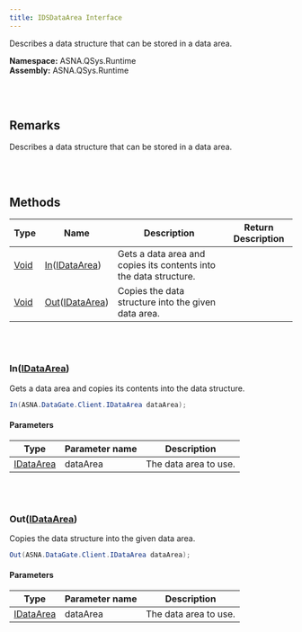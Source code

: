 ```yaml
---
title: IDSDataArea Interface
---
```


Describes a data structure that can be stored in a data area.

**Namespace:** ASNA.QSys.Runtime <br/>
**Assembly:** ASNA.QSys.Runtime

<br>
<br>

## Remarks

Describes a data structure that can be stored in a data area.

[//]: # ($$TODO: Complete the Remarks section.)

<br>
<br>

## Methods

| Type | Name | Description | Return Description 
| --- | --- | --- | --- 
| [Void](https://docs.microsoft.com/en-us/dotnet/api/system.void) | [In](#inidataarea)([IDataArea]($$TODO-ASNA.DataGate.Client.IDataArea.html)) | Gets a data area and copies its contents into the data structure. | 
| [Void](https://docs.microsoft.com/en-us/dotnet/api/system.void) | [Out](#outidataarea)([IDataArea]($$TODO-ASNA.DataGate.Client.IDataArea.html)) | Copies the data structure into the given data area. | 

<br>
<br>

### In([IDataArea]($$TODO-ASNA.DataGate.Client.IDataArea.html))

Gets a data area and copies its contents into the data structure.

```cs
In(ASNA.DataGate.Client.IDataArea dataArea);
```

#### Parameters

| Type | Parameter name | Description
| --- | --- | ---
| [IDataArea]($$TODO-ASNA.DataGate.Client.IDataArea.html) | dataArea | The data area to use. 


<br>
<br>

### Out([IDataArea]($$TODO-ASNA.DataGate.Client.IDataArea.html))

Copies the data structure into the given data area.

```cs
Out(ASNA.DataGate.Client.IDataArea dataArea);
```

#### Parameters

| Type | Parameter name | Description
| --- | --- | ---
| [IDataArea]($$TODO-ASNA.DataGate.Client.IDataArea.html) | dataArea | The data area to use. 


<br>
<br>

